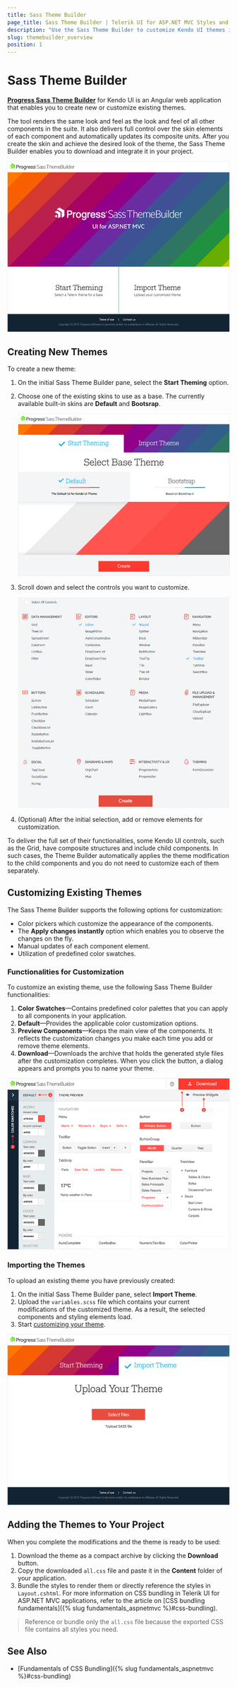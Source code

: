 ```yaml
---
title: Sass Theme Builder
page_title: Sass Theme Builder | Telerik UI for ASP.NET MVC Styles and Appearance
description: "Use the Sass Theme Builder to customize Kendo UI themes in Telerik UI for ASP.NET MVC applications."
slug: themebuilder_overview
position: 1
---
```


# Sass Theme Builder

[**Progress Sass Theme Builder**](https://themebuilder.telerik.com/aspnet-mvc) for Kendo UI is an Angular web application that enables you to create new or customize existing themes.

The tool renders the same look and feel as the look and feel of all other components in the suite. It also delivers full control over the skin elements of each component and automatically updates its composite units. After you create the skin and achieve the desired look of the theme, the Sass Theme Builder enables you to download and integrate it in your project.  

![A preview of the Sass Theme Builder](images/theme-builder-overview.png)

## Creating New Themes

To create a new theme:

1. On the initial Sass Theme Builder pane, select the **Start Theming** option.
1. Choose one of the existing skins to use as a base. The currently available built-in skins are **Default** and **Bootsrap**.

    ![Selecting a base theme in the Theme Builder](images/theme-builder-create-and-download-1.png)

1. Scroll down and select the controls you want to customize.

    ![Selecting the widgets for customization in the Theme Builder](images/theme-builder-create-and-download-2.png)

1. (Optional) After the initial selection, add or remove elements for customization.

To deliver the full set of their functionalities, some Kendo UI controls, such as the Grid, have composite structures and include child components. In such cases, the Theme Builder automatically applies the theme modification to the child components and you do not need to customize each of them separately.

## Customizing Existing Themes

The Sass Theme Builder supports the following options for customization:

* Color pickers which customize the appearance of the components.
* The **Apply changes instantly** option which enables you to observe the changes on the fly.
* Manual updates of each component element.
* Utilization of predefined color swatches.

### Functionalities for Customization

To customize an existing theme, use the following Sass Theme Builder functionalities:

1. **Color Swatches**&mdash;Contains predefined color palettes that you can apply to all components in your application.
1. **Default**&mdash;Provides the applicable color customization options.
1. **Preview Components**&mdash;Keeps the main view of the components. It reflects the customization changes you make each time you add or remove theme elements.
1. **Download**&mdash;Downloads the archive that holds the generated style files after the customization completes. When you click the button, a dialog appears and prompts you to name your theme.

![The available options for customization in the Theme Builder](images/theme-builder-create-and-download-3.png)

### Importing the Themes

To upload an existing theme you have previously created:

1. On the initial Sass Theme Builder pane, select **Import Theme**.
1. Upload the `variables.scss` file which contains your current modifications of the customized theme. As a result, the selected components and styling elements load.
1. Start [customizing your theme](#customizing-existing-themes).

![Importing themes for customization in the Theme Builder](images/theme-builder-import-existing-theme.png)

## Adding the Themes to Your Project

When you complete the modifications and the theme is ready to be used:

1. Download the theme as a compact archive by clicking the **Download** button.
1. Copy the downloaded `all.css` file and paste it in the **Content** folder of your application.
1. Bundle the styles to render them or directly reference the styles in `Layout.cshtml`. For more information on CSS bundling in Telerik UI for ASP.NET MVC applications, refer to the article on [CSS bundling fundamentals]({% slug fundamentals_aspnetmvc %}#css-bundling).

> Reference or bundle only the `all.css` file because the exported CSS file contains all styles you need.

## See Also

* [Fundamentals of CSS Bundling]({% slug fundamentals_aspnetmvc %}#css-bundling)
